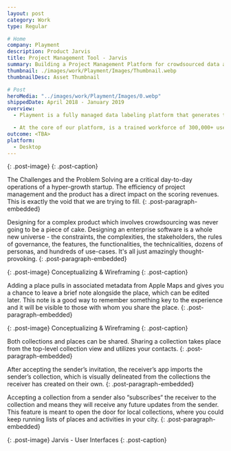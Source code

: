 ```yaml
---
layout: post
category: Work
type: Regular

# Home
company: Playment
description: Product Jarvis
title: Project Management Tool - Jarvis
summary: Building a Project Management Platform for crowdsourced data annotation.
thumbnail: ./images/work/Playment/Images/Thumbnail.webp
thumbnailDesc: Asset Thumbnail

# Post
heroMedia: "../images/work/Playment/Images/0.webp"
shippedDate: April 2018 - January 2019
overview:
  - Playment is a fully managed data labeling platform that generates training data for computer vision models at scale using crowdsourcing. The motto is to empower companies in the Autonomous Vehicle, Drones, Mapping, and similar spaces with high precision annotation services. We are a young company backed by Y-Combinator and SAIF Partners; we have helped the likes of Nio, Didi Chuxing, University of Washington, Nuro, Drive.ai, and many more to fuel their vision of Autonomous Vehicles.

  - At the core of our platform, is a trained workforce of 300,000+ users (Players/Annotators) managed by their human intelligence experts who build annotation tasks on the training data and deliver results with assured quality.
outcome: <TBA>
platform:
  - Desktop
---
```


<img data-src="../images/work/Playment/Images/1.webp" class="lazyload">{: .post-image}
{: .post-caption}

The Challenges and the Problem Solving are a critical day-to-day operations of a hyper-growth startup. The efficiency of project management and the product has a direct impact on the scoring revenues. This is exactly the void that we are trying to fill.
{: .post-paragraph-embedded}

Designing for a complex product which involves crowdsourcing was never going to be a piece of cake. Designing an enterprise software is a whole new universe - the constraints, the complexities, the stakeholders, the rules of governance, the features, the functionalities, the technicalities, dozens of personas, and hundreds of use-cases. It's all just amazingly thought-provoking.
{: .post-paragraph-embedded}

<img data-src="../images/work/Playment/Images/2.webp" class="lazyload">{: .post-image}
Conceptualizing & Wireframing
{: .post-caption}

Adding a place pulls in associated metadata from Apple Maps and gives you a chance to leave a brief note alongside the place, which can be edited later. This note is a good way to remember something key to the experience and it will be visible to those with whom you share the place.
{: .post-paragraph-embedded}

<img data-src="../images/work/Playment/Images/3.webp" class="lazyload">{: .post-image}
Conceptualizing & Wireframing
{: .post-caption}

Both collections and places can be shared. Sharing a collection takes place from the top-level collection view and utilizes your contacts.
{: .post-paragraph-embedded}

After accepting the sender’s invitation, the receiver’s app imports the sender’s collection, which is visually delineated from the collections the receiver has created on their own.
{: .post-paragraph-embedded}

Accepting a collection from a sender also “subscribes“ the receiver to the collection and means they will receive any future updates from the sender. This feature is meant to open the door for local collections, where you could keep running lists of places and activities in your city.
{: .post-paragraph-embedded}

<img data-src="../images/work/Playment/Images/4.webp" class="lazyload">{: .post-image}
Jarvis - User Interfaces
{: .post-caption}
